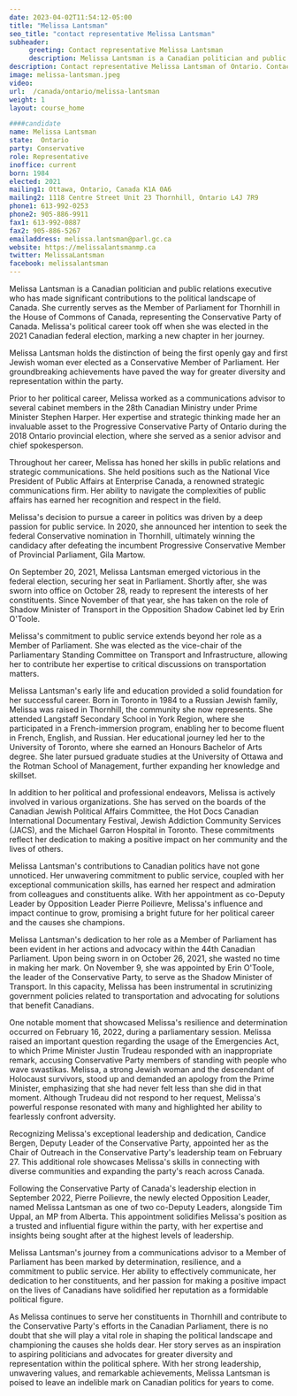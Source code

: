 ```yaml
---
date: 2023-04-02T11:54:12-05:00
title: "Melissa Lantsman"
seo_title: "contact representative Melissa Lantsman"
subheader:
     greeting: Contact representative Melissa Lantsman
     description: Melissa Lantsman is a Canadian politician and public relations executive who has made significant contributions to the political landscape of Canada.
description: Contact representative Melissa Lantsman of Ontario. Contact information for Melissa Lantsman includes email address, phone number, and mailing address.
image: melissa-lantsman.jpeg
video:
url:  /canada/ontario/melissa-lantsman
weight: 1
layout: course_home

####candidate
name: Melissa Lantsman
state:	Ontario
party: Conservative
role: Representative
inoffice: current
born: 1984
elected: 2021
mailing1: Ottawa, Ontario, Canada K1A 0A6
mailing2: 1118 Centre Street Unit 23 Thornhill, Ontario L4J 7R9
phone1: 613-992-0253
phone2: 905-886-9911
fax1: 613-992-0887
fax2: 905-886-5267
emailaddress: melissa.lantsman@parl.gc.ca
website: https://melissalantsmanmp.ca
twitter: MelissaLantsman
facebook: melissalantsman
---
```


Melissa Lantsman is a Canadian politician and public relations executive who has made significant contributions to the political landscape of Canada. She currently serves as the Member of Parliament for Thornhill in the House of Commons of Canada, representing the Conservative Party of Canada. Melissa's political career took off when she was elected in the 2021 Canadian federal election, marking a new chapter in her journey.

Melissa Lantsman holds the distinction of being the first openly gay and first Jewish woman ever elected as a Conservative Member of Parliament. Her groundbreaking achievements have paved the way for greater diversity and representation within the party.

Prior to her political career, Melissa worked as a communications advisor to several cabinet members in the 28th Canadian Ministry under Prime Minister Stephen Harper. Her expertise and strategic thinking made her an invaluable asset to the Progressive Conservative Party of Ontario during the 2018 Ontario provincial election, where she served as a senior advisor and chief spokesperson.

Throughout her career, Melissa has honed her skills in public relations and strategic communications. She held positions such as the National Vice President of Public Affairs at Enterprise Canada, a renowned strategic communications firm. Her ability to navigate the complexities of public affairs has earned her recognition and respect in the field.

Melissa's decision to pursue a career in politics was driven by a deep passion for public service. In 2020, she announced her intention to seek the federal Conservative nomination in Thornhill, ultimately winning the candidacy after defeating the incumbent Progressive Conservative Member of Provincial Parliament, Gila Martow.

On September 20, 2021, Melissa Lantsman emerged victorious in the federal election, securing her seat in Parliament. Shortly after, she was sworn into office on October 28, ready to represent the interests of her constituents. Since November of that year, she has taken on the role of Shadow Minister of Transport in the Opposition Shadow Cabinet led by Erin O'Toole.

Melissa's commitment to public service extends beyond her role as a Member of Parliament. She was elected as the vice-chair of the Parliamentary Standing Committee on Transport and Infrastructure, allowing her to contribute her expertise to critical discussions on transportation matters.

Melissa Lantsman's early life and education provided a solid foundation for her successful career. Born in Toronto in 1984 to a Russian Jewish family, Melissa was raised in Thornhill, the community she now represents. She attended Langstaff Secondary School in York Region, where she participated in a French-immersion program, enabling her to become fluent in French, English, and Russian. Her educational journey led her to the University of Toronto, where she earned an Honours Bachelor of Arts degree. She later pursued graduate studies at the University of Ottawa and the Rotman School of Management, further expanding her knowledge and skillset.

In addition to her political and professional endeavors, Melissa is actively involved in various organizations. She has served on the boards of the Canadian Jewish Political Affairs Committee, the Hot Docs Canadian International Documentary Festival, Jewish Addiction Community Services (JACS), and the Michael Garron Hospital in Toronto. These commitments reflect her dedication to making a positive impact on her community and the lives of others.

Melissa Lantsman's contributions to Canadian politics have not gone unnoticed. Her unwavering commitment to public service, coupled with her exceptional communication skills, has earned her respect and admiration from colleagues and constituents alike. With her appointment as co-Deputy Leader by Opposition Leader Pierre Poilievre, Melissa's influence and impact continue to grow, promising a bright future for her political career and the causes she champions.

Melissa Lantsman's dedication to her role as a Member of Parliament has been evident in her actions and advocacy within the 44th Canadian Parliament. Upon being sworn in on October 26, 2021, she wasted no time in making her mark. On November 9, she was appointed by Erin O'Toole, the leader of the Conservative Party, to serve as the Shadow Minister of Transport. In this capacity, Melissa has been instrumental in scrutinizing government policies related to transportation and advocating for solutions that benefit Canadians.

One notable moment that showcased Melissa's resilience and determination occurred on February 16, 2022, during a parliamentary session. Melissa raised an important question regarding the usage of the Emergencies Act, to which Prime Minister Justin Trudeau responded with an inappropriate remark, accusing Conservative Party members of standing with people who wave swastikas. Melissa, a strong Jewish woman and the descendant of Holocaust survivors, stood up and demanded an apology from the Prime Minister, emphasizing that she had never felt less than she did in that moment. Although Trudeau did not respond to her request, Melissa's powerful response resonated with many and highlighted her ability to fearlessly confront adversity.

Recognizing Melissa's exceptional leadership and dedication, Candice Bergen, Deputy Leader of the Conservative Party, appointed her as the Chair of Outreach in the Conservative Party's leadership team on February 27. This additional role showcases Melissa's skills in connecting with diverse communities and expanding the party's reach across Canada.

Following the Conservative Party of Canada's leadership election in September 2022, Pierre Poilievre, the newly elected Opposition Leader, named Melissa Lantsman as one of two co-Deputy Leaders, alongside Tim Uppal, an MP from Alberta. This appointment solidifies Melissa's position as a trusted and influential figure within the party, with her expertise and insights being sought after at the highest levels of leadership.

Melissa Lantsman's journey from a communications advisor to a Member of Parliament has been marked by determination, resilience, and a commitment to public service. Her ability to effectively communicate, her dedication to her constituents, and her passion for making a positive impact on the lives of Canadians have solidified her reputation as a formidable political figure.

As Melissa continues to serve her constituents in Thornhill and contribute to the Conservative Party's efforts in the Canadian Parliament, there is no doubt that she will play a vital role in shaping the political landscape and championing the causes she holds dear. Her story serves as an inspiration to aspiring politicians and advocates for greater diversity and representation within the political sphere. With her strong leadership, unwavering values, and remarkable achievements, Melissa Lantsman is poised to leave an indelible mark on Canadian politics for years to come.
